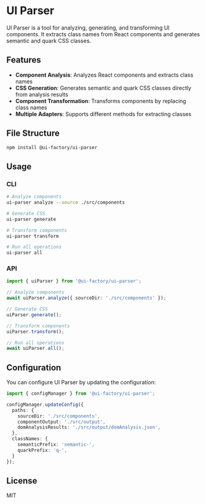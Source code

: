 # UI Parser

UI Parser is a tool for analyzing, generating, and transforming UI components. It extracts class names from React components and generates semantic and quark CSS classes.

## Features

- **Component Analysis**: Analyzes React components and extracts class names
- **CSS Generation**: Generates semantic and quark CSS classes directly from analysis results
- **Component Transformation**: Transforms components by replacing class names
- **Multiple Adapters**: Supports different methods for extracting classes

## File Structure

```bash
npm install @ui-factory/ui-parser
```

## Usage

### CLI

```bash
# Analyze components
ui-parser analyze --source ./src/components

# Generate CSS
ui-parser generate

# Transform components
ui-parser transform

# Run all operations
ui-parser all
```

### API

```typescript
import { uiParser } from '@ui-factory/ui-parser';

// Analyze components
await uiParser.analyze({ sourceDir: './src/components' });

// Generate CSS
uiParser.generate();

// Transform components
uiParser.transform();

// Run all operations
await uiParser.all();
```

## Configuration

You can configure UI Parser by updating the configuration:

```typescript
import { configManager } from '@ui-factory/ui-parser';

configManager.updateConfig({
  paths: {
    sourceDir: './src/components',
    componentOutput: './src/output',
    domAnalysisResults: './src/output/domAnalysis.json',
  },
  classNames: {
    semanticPrefix: 'semantic-',
    quarkPrefix: 'q-',
  }
});
```

## License

MIT